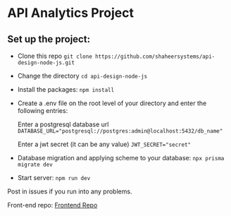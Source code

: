 # API Analytics Project

## Set up the project:

- Clone this repo `git clone https://github.com/shaheersystems/api-design-node-js.git`
- Change the directory `cd api-design-node-js `
- Install the packages: `npm install`
- Create a .env file on the root level of your directory and enter the following entries:

  Enter a postgresql database url `DATABASE_URL="postgresql://postgres:admin@localhost:5432/db_name"`

  Enter a jwt secret (it can be any value) `JWT_SECRET="secret"`

- Database migration and applying scheme to your database: `npx prisma migrate dev`
- Start server: `npm run dev`

Post in issues if you run into any problems.

Front-end repo: [Frontend Repo](https://github.com/shaheergg/api-analytics)
